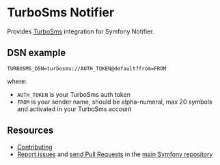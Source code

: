 TurboSms Notifier
=================

Provides [TurboSms](https://turbosms.ua/) integration for Symfony Notifier.

DSN example
-----------

```
TURBOSMS_DSN=turbosms://AUTH_TOKEN@default?from=FROM
```

where:
 - `AUTH_TOKEN` is your TurboSms auth token
 - `FROM` is your sender name, should be alpha-numeral, max 20 symbols and activated in your TurboSms account

Resources
---------

 * [Contributing](https://symfony.com/doc/current/contributing/index.html)
 * [Report issues](https://github.com/symfony/symfony/issues) and
   [send Pull Requests](https://github.com/symfony/symfony/pulls)
   in the [main Symfony repository](https://github.com/symfony/symfony)
